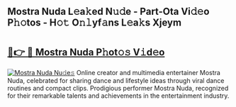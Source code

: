 ## Mostra Nuda L𝚎a𝚔ed N𝚞𝚍e - Part-Ota Vi𝚍𝚎o P𝚑𝚘tos - H𝚘𝚝 O𝚗𝚕yf𝚊ns L𝚎a𝚔s Xjeym

# <h2><a href="http://kf0e5i.oniu.top/?m=Mostra+Nuda">🔗👉 🔴 Mostra Nuda P𝚑ot𝚘𝚜 V𝚒d𝚎o</a></h2>

[![Mostra Nuda Nu𝚍e𝚜](https://i.imgur.com/0qMVB7G.gif)](http://kf0e5i.oniu.top/?m=Mostra+Nuda)
Online creator and multimedia entertainer Mostra Nuda, celebrated for sharing dance and lifestyle ideas through viral dance routines and compact clips. Prodigious performer Mostra Nuda, recognized for their remarkable talents and achievements in the entertainment industry.  
